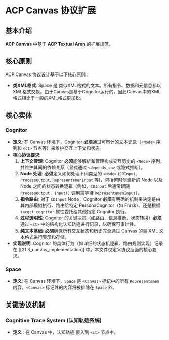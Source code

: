 #  ACP Canvas 协议扩展
## 基本介绍
**ACP Canvas** 中基于 **ACP Textual Aren** 的扩展规范。

## 核心原则
ACP Canvas 协议设计基于以下核心原则：
*   **类XML格式**:  Space 是 类似XML格式的文本。所有指令、数据和元信息都以XML格式交换。由于Canvas是基于Cognitor运行的，因此Canvas中的XML格式相比于一般的XML格式更加松。

## 核心实体
### Cognitor
*   **定义**: 在 Canvas 环境下，Cognitor **必须**通过可审计的文本记录（`<Node>` 序列和 `<ct>` 节点等）来维护交互上下文和状态。
*   **核心协议要求**:
    1.  **上下文管理**: Cognitor **必须**能够解析和管理构成交互历史的 `<Node>` 序列，并维护其间的依赖关系（显式通过 `<depends_on>` 或隐式推断）。
    2.  **Node 处理**: **必须**定义如何处理不同类型的 `<Node>` (`CDInput`, `ProcessOutput`, `RepresentamenInput` 等)，包括何时创建新的 Node 以及 Node 之间的状态转换逻辑（例如，`CDInput` 后通常跟随 `ProcessOutput`，`input()` 调用需等待 `RepresentamenInput`）。
    3.  **指令路由**: 对于 `CDInput` Node，Cognitor **必须**有明确的机制来决定是由其内部模拟执行、路由给特定 PersonaCognitor（如 Fhrsk）、还是根据 `target_cognitor` 属性委托给其他指定 Cognitor 执行。
    4.  **过程透明性**: Cognitor 的关键决策（如路由、信息推断、状态转换）**必须**通过 `<ct>` 中的结构化认知轨迹进行记录，以确保可审计性。
    5.  **纯文本基础**: **必须**确保所有交互状态和历史完全通过 Canvas 的类 XML 文本格式进行表示和存储。
*   **实现说明**: Cognitor 的具体行为（如详细的状态机逻辑、路由规则实现）记录在 [[21.3_canvas_implementation]] 中。本文件仅定义协议层面的核心要求。

### Space
*   **定义**: 在 Canvas 环境下，`Space` 是 `<Canvas>` 标记中的所有 `Representamen` 内容。`<Canvas>` 标记外的内容将被排除在 `Space` 外。

## 关键协议机制
### Cognitive Trace System (认知轨迹系统)
*   **定义** : 在 Canvas 中，认知轨迹 嵌入到 `<ct>` 节点中。